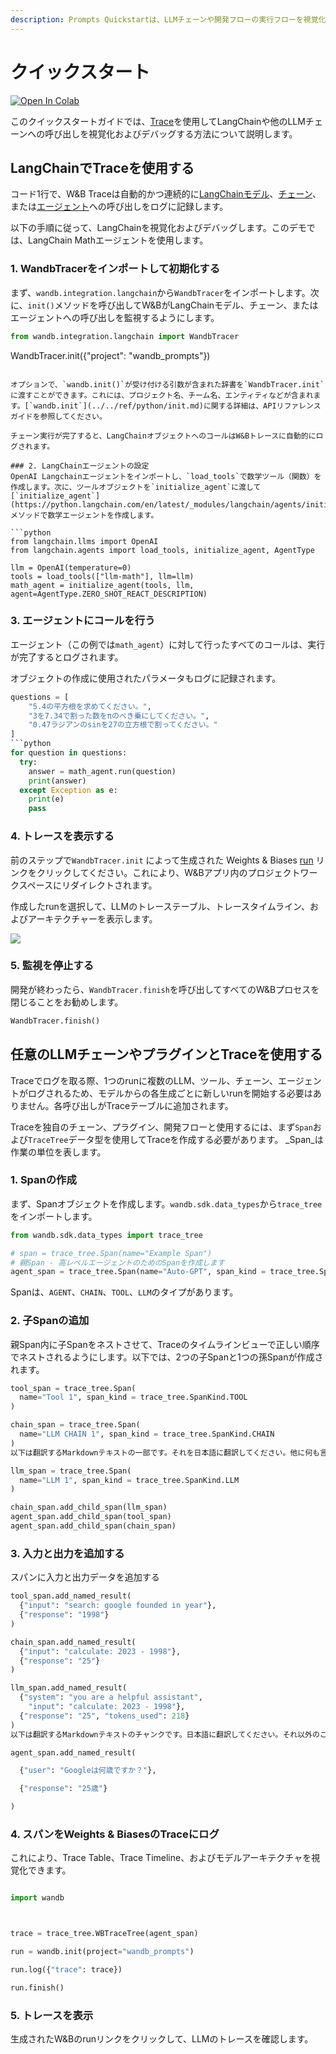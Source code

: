 ```yaml
---
description: Prompts Quickstartは、LLMチェーンや開発フローの実行フローを視覚化およびデバッグする方法を示します
---
```


# クイックスタート

[![Open In Colab](https://colab.research.google.com/assets/colab-badge.svg)](http://wandb.me/prompts-quickstart)


<head>
  <title>Prompts Quickstart</title>
</head>

このクイックスタートガイドでは、[Trace](intro.md)を使用してLangChainや他のLLMチェーンへの呼び出しを視覚化およびデバッグする方法について説明します。

<!-- このクイックスタートガイドでは、重みとバイアス（W&B）Promptsツールを使用して、LLMチェーンまたは開発フローの実行フローを視覚化およびデバッグする方法について説明します。 -->


## LangChainでTraceを使用する

コード1行で、W&B Traceは自動的かつ連続的に[LangChainモデル](https://python.langchain.com/en/latest/modules/models.html)、[チェーン](https://python.langchain.com/en/latest/modules/chains.html)、または[エージェント](https://python.langchain.com/en/latest/modules/agents.html)への呼び出しをログに記録します。

以下の手順に従って、LangChainを視覚化およびデバッグします。このデモでは、LangChain Mathエージェントを使用します。

### 1. WandbTracerをインポートして初期化する

まず、`wandb.integration.langchain`から`WandbTracer`をインポートします。次に、`init()`メソッドを呼び出してW&BがLangChainモデル、チェーン、またはエージェントへの呼び出しを監視するようにします。

```python
from wandb.integration.langchain import WandbTracer
```
WandbTracer.init({"project": "wandb_prompts"})
```

オプションで、`wandb.init()`が受け付ける引数が含まれた辞書を`WandbTracer.init`に渡すことができます。これには、プロジェクト名、チーム名、エンティティなどが含まれます。[`wandb.init`](../../ref/python/init.md)に関する詳細は、APIリファレンスガイドを参照してください。

チェーン実行が完了すると、LangChainオブジェクトへのコールはW&Bトレースに自動的にログされます。

### 2. LangChainエージェントの設定
OpenAI Langchainエージェントをインポートし、`load_tools`で数学ツール（関数）を作成します。次に、ツールオブジェクトを`initialize_agent`に渡して[`initialize_agent`](https://python.langchain.com/en/latest/_modules/langchain/agents/initialize.html)メソッドで数学エージェントを作成します。

```python
from langchain.llms import OpenAI
from langchain.agents import load_tools, initialize_agent, AgentType

llm = OpenAI(temperature=0)
tools = load_tools(["llm-math"], llm=llm)
math_agent = initialize_agent(tools, llm, agent=AgentType.ZERO_SHOT_REACT_DESCRIPTION)
```

### 3. エージェントにコールを行う

エージェント（この例では`math_agent`）に対して行ったすべてのコールは、実行が完了するとログされます。

オブジェクトの作成に使用されたパラメータもログに記録されます。

```python
questions = [
    "5.4の平方根を求めてください。",
    "3を7.34で割った数をπのべき乗にしてください。",
    "0.47ラジアンのsinを27の立方根で割ってください。"
]
```python
for question in questions:
  try:
    answer = math_agent.run(question)
    print(answer)
  except Exception as e:
    print(e)
    pass
```

### 4. トレースを表示する

前のステップで`WandbTracer.init` によって生成された Weights & Biases [run](../runs/intro.md) リンクをクリックしてください。これにより、W&Bアプリ内のプロジェクトワークスペースにリダイレクトされます。

作成したrunを選択して、LLMのトレーステーブル、トレースタイムライン、およびアーキテクチャーを表示します。

![](/images/prompts/trace_timeline_detailed.png)

### 5. 監視を停止する
開発が終わったら、`WandbTracer.finish`を呼び出してすべてのW&Bプロセスを閉じることをお勧めします。

```python
WandbTracer.finish()
```
## 任意のLLMチェーンやプラグインとTraceを使用する

Traceでログを取る際、1つのrunに複数のLLM、ツール、チェーン、エージェントがログされるため、モデルからの各生成ごとに新しいrunを開始する必要はありません。各呼び出しがTraceテーブルに追加されます。

Traceを独自のチェーン、プラグイン、開発フローと使用するには、まず`Span`および`TraceTree`データ型を使用してTraceを作成する必要があります。 _Span_は作業の単位を表します。

### 1. Spanの作成
まず、Spanオブジェクトを作成します。`wandb.sdk.data_types`から`trace_tree`をインポートします。

```python
from wandb.sdk.data_types import trace_tree

# span = trace_tree.Span(name="Example Span")
# 親Span - 高レベルエージェントのためのSpanを作成します
agent_span = trace_tree.Span(name="Auto-GPT", span_kind = trace_tree.SpanKind.AGENT)
```

Spanは、`AGENT`、`CHAIN`、`TOOL`、`LLM`のタイプがあります。

### 2. 子Spanの追加
親Span内に子Spanをネストさせて、Traceのタイムラインビューで正しい順序でネストされるようにします。以下では、2つの子Spanと1つの孫Spanが作成されます。

```python
tool_span = trace_tree.Span(
  name="Tool 1", span_kind = trace_tree.SpanKind.TOOL
)

chain_span = trace_tree.Span(
  name="LLM CHAIN 1", span_kind = trace_tree.SpanKind.CHAIN
)
以下は翻訳するMarkdownテキストの一部です。それを日本語に翻訳してください。他に何も言わず、翻訳したテキストのみを返してください。テキスト：

llm_span = trace_tree.Span(
  name="LLM 1", span_kind = trace_tree.SpanKind.LLM
)

chain_span.add_child_span(llm_span)
agent_span.add_child_span(tool_span)
agent_span.add_child_span(chain_span)
```

### 3. 入力と出力を追加する

スパンに入力と出力データを追加する

```python
tool_span.add_named_result(
  {"input": "search: google founded in year"}, 
  {"response": "1998"}
)

chain_span.add_named_result(
  {"input": "calculate: 2023 - 1998"}, 
  {"response": "25"}
)

llm_span.add_named_result(
  {"system": "you are a helpful assistant", 
    "input": "calculate: 2023 - 1998"}, 
  {"response": "25", "tokens_used": 218}
)
以下は翻訳するMarkdownテキストのチャンクです。日本語に翻訳してください。それ以外のことは何も言わずに、翻訳されたテキストのみ返してください。テキスト：

agent_span.add_named_result(

  {"user": "Googleは何歳ですか？"},

  {"response": "25歳"}

)

```

### 4. スパンをWeights & BiasesのTraceにログ

これにより、Trace Table、Trace Timeline、およびモデルアーキテクチャを視覚化できます。

```python

import wandb 



trace = trace_tree.WBTraceTree(agent_span)

run = wandb.init(project="wandb_prompts")

run.log({"trace": trace})

run.finish()

```

### 5. トレースを表示

生成されたW&Bのrunリンクをクリックして、LLMのトレースを確認します。